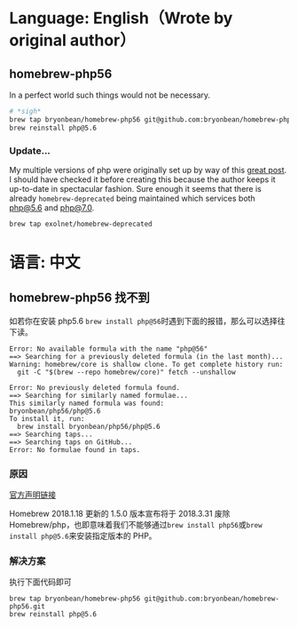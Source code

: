 # Language: English（Wrote by original author）
## homebrew-php56
In a perfect world such things would not be necessary.

```bash
# *sigh*
brew tap bryonbean/homebrew-php56 git@github.com:bryonbean/homebrew-php56.git 
brew reinstall php@5.6
```
### Update...
My multiple versions of php were originally set up by way of this [great post](https://getgrav.org/blog/macos-mojave-apache-multiple-php-versions). I should have checked it before creating this because the author keeps it up-to-date in spectacular fashion. Sure enough it seems that there is already `homebrew-deprecated` being maintained which services both php@5.6 and php@7.0.

```bash
brew tap exolnet/homebrew-deprecated
```

# 语言: 中文
## homebrew-php56 找不到

如若你在安装 php5.6 ```brew install php@56```时遇到下面的报错，那么可以选择往下读。
```
Error: No available formula with the name "php@56" 
==> Searching for a previously deleted formula (in the last month)...
Warning: homebrew/core is shallow clone. To get complete history run:
  git -C "$(brew --repo homebrew/core)" fetch --unshallow

Error: No previously deleted formula found.
==> Searching for similarly named formulae...
This similarly named formula was found:
bryonbean/php56/php@5.6
To install it, run:
  brew install bryonbean/php56/php@5.6
==> Searching taps...
==> Searching taps on GitHub...
Error: No formulae found in taps.
```
### 原因
[官方声明链接](https://brew.sh/2018/01/19/homebrew-1.5.0/)

Homebrew 2018.1.18 更新的 1.5.0 版本宣布将于 2018.3.31 废除 Homebrew/php，也即意味着我们不能够通过```brew install php56```或```brew install php@5.6```来安装指定版本的 PHP。
### 解决方案
执行下面代码即可
```
brew tap bryonbean/homebrew-php56 git@github.com:bryonbean/homebrew-php56.git
brew reinstall php@5.6
```
